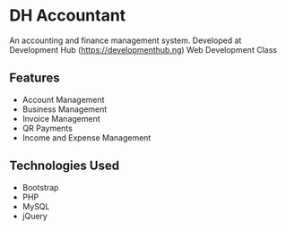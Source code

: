 # DH Accountant

An accounting and finance management system. Developed at Development Hub (<https://developmenthub.ng>) Web Development Class

## Features

- Account Management
- Business Management
- Invoice Management
- QR Payments
- Income and Expense Management
  
## Technologies Used

- Bootstrap
- PHP
- MySQL
- jQuery
